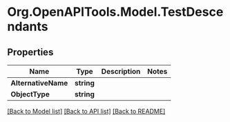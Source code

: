 # Org.OpenAPITools.Model.TestDescendants

## Properties

Name | Type | Description | Notes
------------ | ------------- | ------------- | -------------
**AlternativeName** | **string** |  | 
**ObjectType** | **string** |  | 

[[Back to Model list]](../README.md#documentation-for-models) [[Back to API list]](../README.md#documentation-for-api-endpoints) [[Back to README]](../README.md)

